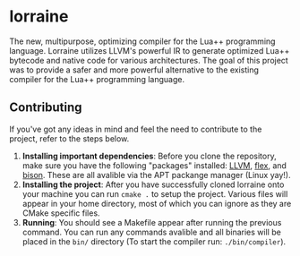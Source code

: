 # lorraine
The new, multipurpose, optimizing compiler for the Lua++ programming language. Lorraine utilizes LLVM's powerful IR to generate optimized Lua++ bytecode and native code for various architectures. The goal of this project was to provide a safer and more powerful alternative to the existing compiler for the Lua++ programming language.  


## Contributing
If you've got any ideas in mind and feel the need to contribute to the project, refer to the steps below.
1. **Installing important dependencies**: Before you clone the repository, make sure you have the following "packages" installed: [LLVM](https://apt.llvm.org/), [flex](https://github.com/westes/flex), and [bison](https://www.gnu.org/software/bison/). These are all avalible via the APT packange manager (Linux yay!).  
2. **Installing the project**: After you have successfully cloned lorraine onto your machine you can run ``cmake .`` to setup the project. Various files will appear in your home directory, most of which you can ignore as they are CMake specific files.
3. **Running**: You should see a Makefile appear after running the previous command. You can run any commands avalible and all binaries will be placed in the `bin/` directory (To start the compiler run: `./bin/compiler`).
